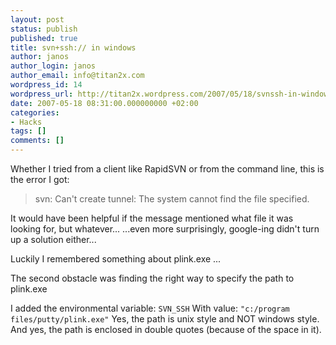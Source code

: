 ```yaml
---
layout: post
status: publish
published: true
title: svn+ssh:// in windows
author: janos
author_login: janos
author_email: info@titan2x.com
wordpress_id: 14
wordpress_url: http://titan2x.wordpress.com/2007/05/18/svnssh-in-windows/
date: 2007-05-18 08:31:00.000000000 +02:00
categories:
- Hacks
tags: []
comments: []
---
```

Whether I tried from a client like RapidSVN or from the command line, this is the error I got:

<blockquote>svn: Can't create tunnel: The system cannot find the file specified.</blockquote>

It would have been helpful if the message mentioned what file it was looking for, but whatever...
...even more surprisingly, google-ing didn't turn up a solution either...

Luckily I remembered something about plink.exe ...

The second obstacle was finding the right way to specify the path to plink.exe

I added the environmental variable: `SVN_SSH`
With value: `"c:/program files/putty/plink.exe"`
Yes, the path is unix style and NOT windows style.
And yes, the path is enclosed in double quotes (because of the space in it).
